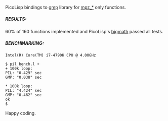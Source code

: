 PicoLisp bindings to [gmp](https://gmplib.org/) library for
[mpz_*](https://gmplib.org/manual/Integer-Functions) only functions.

##### RESULTS:
60% of 160 functions implemented and PicoLisp's
[bigmath](https://git.envs.net/mpech/pil21/src/branch/master/src/big.l)
passed all tests.

##### BENCHMARKING:
`Intel(R) Core(TM) i7-4790K CPU @ 4.00GHz`

```
$ pil bench.l +
+ 100k loop:
PIL: "0.429" sec
GMP: "0.038" sec

* 100k loop:
PIL: "4.424" sec
GMP: "0.462" sec
ok
$
```
Happy coding.

